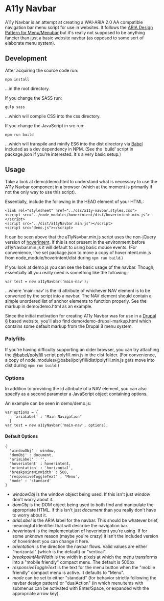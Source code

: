# A11y Navbar

A11y Navbar is an attempt at creating a WAI-ARIA 2.0 AA compatible navigation bar menu script for use in websites. It follows the [ARIA Design Pattern for Menu/Menubar](https://www.w3.org/TR/wai-aria-practices-1.1/#menu) but it's really not supposed to be anything fancier than just a basic website navbar (as opposed to some sort of elaborate menu system).

## Development

After acquiring the source code run:

```
npm install
```

...in the root directory.

If you change the SASS run:

```
gulp sass
```

...which will compile CSS into the css directory.

If you change the JavaScript in src run:

```
npm run build
```

...which will transpile and minify ES6 into the dist directory via [Babel](https://babeljs.io/) included as a dev dependency in NPM. (See the 'build' script in package.json if you're interested. It's a very basic setup.)

## Usage

Take a look at demo/demo.html to understand what is necessary to use the A11y Navbar component in a browser (which at the moment is primarily if not the only way to use this script).

Essentially, include the following in the HEAD element of your HTML:

```
<link rel="stylesheet" href="../css/a11y-navbar.styles.css">
<script src="../node_modules/hoverintent/dist/hoverintent.min.js"></script>
<script src="../dist/a11yNavbar.min.js"></script>
<script src="demo.js"></script>
```

It can be seen above that the a11yNavbar.min.js script uses the non-jQuery version of [hoverintent](https://www.npmjs.com/package/hoverintent). If this is not present in the environment before a11yNavbar.min.js it will default to using basic mouse events. (For convenience, I've set package.json to move a copy of hoverintent.min.js from node_module/hoverintent/dist during `npm run build`.)

If you look at demo.js you can see the basic usage of the navbar. Though, essentially all you really need is something like the following:

```
var test = new a11yNavbar('main-nav');
```

...where 'main-nav' is the id attribute of whichever NAV element is to be converted by the script into a navbar. The NAV element should contain a simple unordered list of anchor elements to function properly. See the markup in demo/demo.html as an example.

Since the initial motivation for creating A11y Navbar was for use in a [Drupal 8](https://drupal.org) based website, you'll also find demo/demo-drupal-markup.html which contains some default markup from the Drupal 8 menu system.

### Polyfills

If you're having difficulty supporting an older browser, you can try attaching the [@babel/polyfill](https://babeljs.io/docs/en/babel-polyfill) script polyfill.min.js in the dist folder. (For convenience, a copy of node_modules/@babel/polyfill/dist/polyfill.min.js gets move into dist during `npm run build`.)

### Options

In addition to providing the id attribute of a NAV element, you can also specify as a second parameter a JavaScript object containing options.

An example can be seen in demo/demo.js:

```
var options = {
    'ariaLabel' : 'Main Navigation'
  }
var test = new a11yNavbar('main-nav', options);
```

#### Default Options

```
{
  'windowObj' : window,
  'domObj' : document,
  'ariaLabel' : '',
  'hoverintent' : hoverintent,
  'orientation' : 'horizontal',
  'breakpointMinWidth' : 500,
  'responsiveToggleText' : 'Menu',
  'mode' : 'standard'
}
```

* *windowObj* is the window object being used. If this isn't just *window* don't worry about it.
* *domObj* is the DOM object being used to both find and manipulate the appropriate HTML. If this isn't just *document* than you really don't have to worry about it.
* *ariaLabel* is the ARIA label for the navbar. This should be whatever brief, meaningful identifier that will describe the navigation bar.
* *hoverintent* is the implementation of hoverintent you're using. If for some unknown reason (maybe you're crazy) it isn't the included version of hoverintent you can change it here.
* *orientation* is the direction the navbar flows. Valid values are either "horizontal" (which is the default) or "vertical".
* *breakpointMinWidth* is the width in pixels at which the menu transforms into a "mobile friendly" compact menu. The default is 500px.
* *responsiveToggleText* is the text for the menu button when the "mobile friendly" compact menu is active. It defaults to "Menu".
* *mode* can be set to either "standard" (for behavior strictly following the navbar design pattern) or "dualAction" (in which menuitems with submenus can be activated with Enter/Space, or expanded with the appropriate arrow key).

 